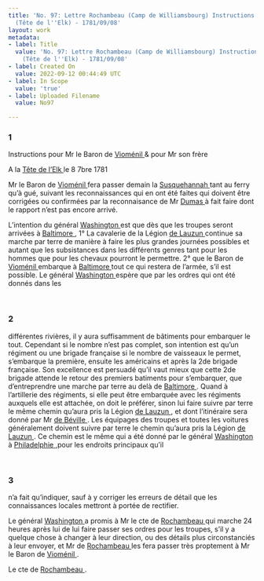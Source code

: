 ```yaml
---
title: 'No. 97: Lettre Rochambeau (Camp de Williamsbourg) Instructions Rochambeau
  (Tête de l''Elk) - 1781/09/08'
layout: work
metadata:
- label: Title
  value: 'No. 97: Lettre Rochambeau (Camp de Williamsbourg) Instructions Rochambeau
    (Tête de l''Elk) - 1781/09/08'
- label: Created On
  value: 2022-09-12 00:44:49 UTC
- label: In Scope
  value: 'true'
- label: Uploaded Filename
  value: No97

---
```

<div class="pages">
<div id="page-32541567">
<h3><a name="page-32541567">1</a></h3>
<div class="page-content">
<p>Instructions pour Mr le Baron de <a href="../subjects/32163026.html" title="Antoine Charles du Houx, baron de Vioménil; 1734-1827"> Vioménil </a> &amp; pour Mr son frère</p>
<p>A la <a href="../subjects/32162871.html" title="Head of Elk, Maryland "> Tête de l’Elk </a> le 8 7bre 1781</p>
<p>Mr le Baron de <a href="../subjects/32163026.html" title="Antoine Charles du Houx, baron de Vioménil; 1734-1827"> Vioménil </a> fera passer demain la <a href="../subjects/32163332.html" title="Susquehanna River"> Susquehannah </a><span class="line-break"> </span>tant au ferry qu’à gué, suivant les reconnaissances qui<span class="line-break"> </span>en ont été faites qui doivent être corrigées ou confirmées<span class="line-break"> </span>par la reconnaisance de Mr <a href="../subjects/32162926.html" title="Guillaume-Mathieu, comte de Dumas; 1753-1837"> Dumas </a> à fait faire<span class="line-break"> </span>dont le rapport n’est pas encore arrivé.</p>
<p>L’intention du général <a href="../subjects/32162841.html" title="George Washington; 1732-1799"> Washington </a> est que dès que les troupes<span class="line-break"> </span>seront arrivées à <a href="../subjects/32162810.html" title=" Baltimore, Maryland"> Baltimore </a>, 1° La cavalerie de la Légion<span class="line-break"> </span><a href="../subjects/32162865.html" title="Armand-Louis Gontaut, duc de Lauzun; 1747-1793"> de Lauzun </a> continue sa marche par terre de manière<span class="line-break"> </span>à faire les plus grandes journées possibles et autant<span class="line-break"> </span>que les subsistances dans les différents genres tant <span class="line-break"> </span>pour les hommes que pour les chevaux pourront <span class="line-break"> </span>le permettre. 2° que le Baron de <a href="../subjects/32163026.html" title="Antoine Charles du Houx, baron de Vioménil; 1734-1827"> Vioménil </a> <span class="line-break"> </span>embarque à <a href="../subjects/32162810.html" title=" Baltimore, Maryland"> Baltimore </a> tout ce qui restera de<span class="line-break"> </span>l’armée, s’il est possible. Le général <a href="../subjects/32162841.html" title="George Washington; 1732-1799"> Washington </a><span class="line-break"> </span>espère que par les ordres qui ont été donnés dans les </p>
</div>
</div>
<br />
<div id="page-32541568">
<h3><a name="page-32541568">2</a></h3>
<div class="page-content">
<p>différentes rivières, il y aura suffisamment de bâtiments<span class="line-break"> </span>pour embarquer le tout. Cependant si le nombre n’est<span class="line-break"> </span>pas complet, son intention est qu’un régiment ou<span class="line-break"> </span>une brigade française si le nombre de vaisseaux le<span class="line-break"> </span>permet, s’embarque la première, ensuite les américains<span class="line-break"> </span>et après la 2de brigade française. Son excellence est<span class="line-break"> </span>persuadé qu’il vaut mieux que cette 2de brigade attende<span class="line-break"> </span>le retour des premiers batiments pour s’embarquer, que<span class="line-break"> </span>d’entreprendre une marche par terre au delà de <span class="line-break"> </span><a href="../subjects/32162810.html" title=" Baltimore, Maryland"> Baltimore </a>. Quand à l’artillerie des régiments, si elle <span class="line-break"> </span>peut être embarquée avec les régiments auxquels<span class="line-break"> </span>elle est attachée, on doit le préférer, sinon lui<span class="line-break"> </span>faire suivre par terre le même chemin qu’aura pris<span class="line-break"> </span>la Légion <a href="../subjects/32162865.html" title="Armand-Louis Gontaut, duc de Lauzun; 1747-1793"> de Lauzun </a>, et dont l’itinéraire sera donné <span class="line-break"> </span>par Mr <a href="../subjects/32162953.html" title="Pierre-François de Béville"> de Béville </a>. <span class="line-break"> </span>Les équipages des troupes et toutes les voitures<span class="line-break"> </span>généralement doivent suivre par terre le chemin<span class="line-break"> </span>qu’aura pris la Légion <a href="../subjects/32162865.html" title="Armand-Louis Gontaut, duc de Lauzun; 1747-1793"> de Lauzun </a>. Ce chemin est<span class="line-break"> </span>le même qui a été donné par le général <a href="../subjects/32162841.html" title="George Washington; 1732-1799"> Washington </a><span class="line-break"> </span>à <a href="../subjects/32162804.html" title="Philadelphia, Pennsylvania"> Philadelphie </a>,pour les endroits principaux qu’il </p>
</div>
</div>
<br />
<div id="page-32541569">
<h3><a name="page-32541569">3</a></h3>
<div class="page-content">
<p>n’a fait qu’indiquer, sauf à y corriger les erreurs de <span class="line-break"> </span>détail que les connaissances locales mettront à portée <span class="line-break"> </span>de rectifier.</p>
<p>Le général <a href="../subjects/32162841.html" title="George Washington; 1732-1799"> Washington </a> a promis à Mr le cte de <span class="line-break"> </span><a href="../subjects/32166229.html" title="Jean-Baptiste Donatien de Vimeur de Rochambeau; 1725-1807"> Rochambeau </a> qui marche 24 heures après lui de <span class="line-break"> </span>lui faire passer ses ordres pour les troupes, s’il <span class="line-break"> </span>y a quelque chose à changer à leur direction, ou <span class="line-break"> </span>des détails plus circonstanciés à leur envoyer, et <span class="line-break"> </span>Mr de <a href="../subjects/32166229.html" title="Jean-Baptiste Donatien de Vimeur de Rochambeau; 1725-1807"> Rochambeau </a> les fera passer très proptement <span class="line-break"> </span>à Mr le Baron de <a href="../subjects/32163026.html" title="Antoine Charles du Houx, baron de Vioménil; 1734-1827"> Vioménil </a>.</p>
<p>Le cte de <a href="../subjects/32166229.html" title="Jean-Baptiste Donatien de Vimeur de Rochambeau; 1725-1807"> Rochambeau </a>. <span class="line-break"> </span></p>
</div>
</div>
<br />
</div>
